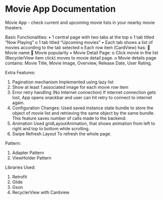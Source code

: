 # Movie App Documentation
Movie App - check current and upcoming movie lists in your nearby movie theaters.

Basic Functionalities:
• 1 central page with two tabs at the top
	o 1 tab titled “Now Playing”
	o 1 tab titled “Upcoming movies”
• Each tab shows a list of movies according to the tab selected
	o Each row item (CardView) has:
		 Movie name
		 Movie popularity
• Movie Detail Page:
	o Click movie in the list (RecyclerView item click) moves to movie detail page.
	o Movie details page contains: Movie Title, Movie Image, Overview, Release Date, User Rating. 

 
Extra Features:
1) Pagination mechanism
	Implemented using lazy list
2) Show at least 1 associated image for each movie row item
3) Error retry handling (No Internet connection)
	If  internet connection gets lost, App opens snackbar and user can hit retry to connect to internet again.
4) Configuration Changes:
	Used saved instance state bundle to store the object of movie list and retrieving the same object by the same bundle. This feature saves number of calls made to the backend.
5) Animation
	Used gridLayoutAnimation,  that shows animation from left to right and top to bottom while scrolling.
6) Swipe Refresh Layout
	To refresh the whole page.
 
Pattern:
1) Adapter Pattern
2) ViewHolder Pattern
 
 Libraries Used:
1) Retrofit
2) Glide
3) Gson
4) RecyclerView with Cardview
